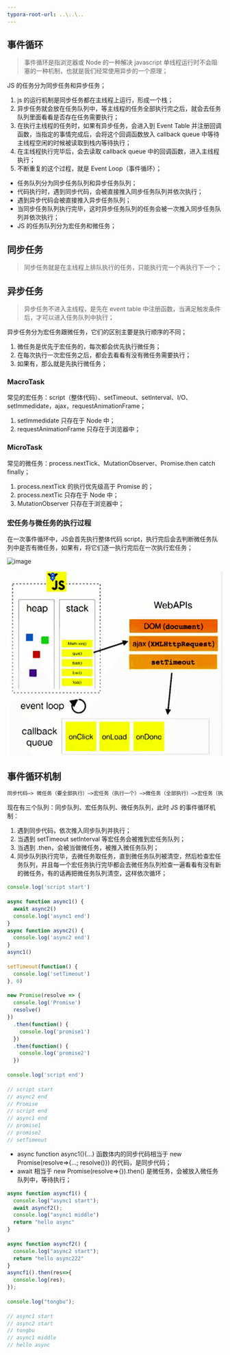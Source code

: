```yaml
---
typora-root-url: ..\..\..
---
```


## 事件循环

> 事件循环是指浏览器或 Node 的一种解决 javascript 单线程运行时不会阻塞的一种机制，也就是我们经常使用异步的一个原理；

JS 的任务分为同步任务和异步任务；

1. js 的运行机制是同步任务都在主线程上运行，形成一个栈；
2. 异步任务就会放在任务队列中，等主线程的任务全部执行完之后，就会去任务队列里面看看是否存在任务需要执行；
3. 在执行主线程的任务时，如果有异步任务，会进入到 Event Table 并注册回调函数，当指定的事情完成后，会将这个回调函数放入 callback queue 中等待主线程空闲的时候被读取到栈内等待执行；
4. 在主线程执行完毕后，会去读取 callback queue 中的回调函数，进入主线程执行；
5. 不断重复的这个过程，就是 Event Loop（事件循环）；

- 任务队列分为同步任务队列和异步任务队列；
- 代码执行时，遇到同步代码，会被直接推入同步任务队列并依次执行；
- 遇到异步代码会被直接推入异步任务队列；
- 当同步任务队列执行完毕，这时异步任务队列的任务会被一次推入同步任务队列并依次执行；
- JS 的任务队列分为宏任务和微任务；

## 同步任务

> 同步任务就是在主线程上排队执行的任务，只能执行完一个再执行下一个；

## 异步任务

> 异步任务不进入主线程，是先在 event table 中注册函数，当满足触发条件后，才可以进入任务队列中执行；

异步任务分为宏任务跟微任务，它们的区别主要是执行顺序的不同；

1. 微任务是优先于宏任务的，每次都会优先执行微任务；
2. 在每次执行一次宏任务之后，都会去看看有没有微任务需要执行；
3. 如果有，那么就是先执行微任务；

### MacroTask

常见的宏任务：script（整体代码）、setTimeout、setInterval、I/O、setImmedidate，ajax，requestAnimationFrame；

1. setImmedidate 只存在于 Node 中；
2. requestAnimationFrame 只存在于浏览器中；

### MicroTask

常见的微任务：process.nextTick、MutationObserver、Promise.then catch finally；

1. process.nextTick 的执行优先级高于 Promise 的； 
2. process.nextTic 只存在于 Node 中；
3. MutationObserver 只存在于浏览器中；

### 宏任务与微任务的执行过程

在一次事件循环中，JS会首先执行整体代码 script，执行完后会去判断微任务队列中是否有微任务，如果有，将它们逐一执行完后在一次执行宏任务；

![image](https://user-gold-cdn.xitu.io/2019/1/9/16831353b00ff06c?w=667&h=592&f=png&s=48343)

![事件循环图](/images/事件机制/事件循环图.jpg)



## 事件循环机制

```html
同步代码—> 微任务（要全部执行）—>宏任务（执行一个）—>微任务（全部执行）—>宏任务（执行一个）
```

现在有三个队列：同步队列、宏任务队列、微任务队列，此时 JS 的事件循环机制：

1. 遇到同步代码，依次推入同步队列并执行；
2. 当遇到 setTimeout setInterval 等宏任务会被推到宏任务队列；
3. 当遇到 .then，会被当做微任务，被推入微任务队列；
4. 同步队列执行完毕，去微任务取任务，直到微任务队列被清空，然后检查宏任务队列，并且每一个宏任务执行完毕都会去微任务队列检查一遍看看有没有新的微任务，有的话再把微任务队列清空，这样依次循环；


```javascript
console.log('script start')

async function async1() {
  await async2()
  console.log('async1 end')
}
async function async2() {
  console.log('async2 end')
}
async1()

setTimeout(function() {
  console.log('setTimeout')
}, 0)

new Promise(resolve => {
  console.log('Promise')
  resolve()
})
  .then(function() {
    console.log('promise1')
  })
  .then(function() {
    console.log('promise2')
  })

console.log('script end')

// script start  
// async2 end   
// Promise   
// script end  
// async1 end  
// promise1  
// promise2  
// setTimeout  
```

- async function async1(){...} 函数体内的同步代码相当于 new Promise(resolve=>{...; resolve()}) 的代码，是同步代码；
- await 相当于 new Promise(resolve=>{}).then() 是微任务，会被放入微任务队列中，等待执行；

```javascript
async function asyncf1() {
  console.log("async1 start");
  await asyncf2();
  console.log("async1 middle")
  return "hello async"
}

async function asyncf2() {
  console.log("async2 start");
  return "hello async222"
}
asyncf1().then(res=>{
  console.log(res);
});

console.log("tongbu");

// async1 start
// async2 start
// tongbu
// async1 middle
// hello async
```

